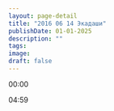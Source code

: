 ```yaml
---
layout: page-detail
title: "2016 06 14 Экадаши"
publishDate: 01-01-2025
description: ""
tags:
image:
draft: false
---
```


00:00 

04:59 

  
